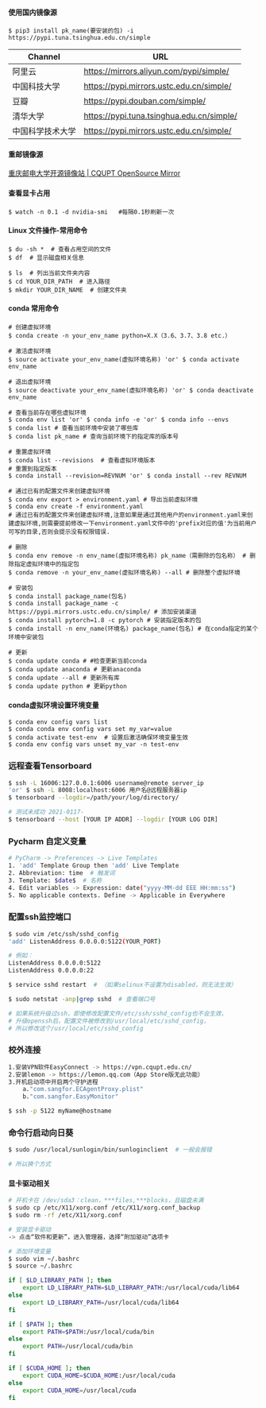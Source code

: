 #### 使用国内镜像源

```shell
$ pip3 install pk_name(要安装的包) -i https://pypi.tuna.tsinghua.edu.cn/simple
```

| Channel  | URL                                       |
| -------- | ----------------------------------------- |
| 阿里云      | https://mirrors.aliyun.com/pypi/simple/   |
| 中国科技大学   | https://pypi.mirrors.ustc.edu.cn/simple/  |
| 豆瓣       | https://pypi.douban.com/simple/           |
| 清华大学     | https://pypi.tuna.tsinghua.edu.cn/simple/ |
| 中国科学技术大学 | https://pypi.mirrors.ustc.edu.cn/simple/  |

#### 重邮镜像源

[重庆邮电大学开源镜像站 | CQUPT OpenSource Mirror](https://mirrors.cqupt.edu.cn/)

#### 查看显卡占用

```shell
$ watch -n 0.1 -d nvidia-smi   #每隔0.1秒刷新一次
```

#### Linux 文件操作-常用命令

```shell
$ du -sh *  # 查看占用空间的文件
$ df  # 显示磁盘相关信息

$ ls  # 列出当前文件夹内容
$ cd YOUR_DIR_PATH  # 进入路径
$ mkdir YOUR_DIR_NAME  # 创建文件夹
```

#### conda 常用命令

```shell
# 创建虚拟环境
$ conda create -n your_env_name python=X.X（3.6、3.7、3.8 etc.）

# 激活虚拟环境
$ source activate your_env_name(虚拟环境名称) 'or' $ conda activate env_name

# 退出虚拟环境
$ source deactivate your_env_name(虚拟环境名称) 'or' $ conda deactivate env_name

# 查看当前存在哪些虚拟环境
$ conda env list 'or' $ conda info -e 'or' $ conda info --envs
$ conda list # 查看当前环境中安装了哪些库
$ conda list pk_name # 查询当前环境下的指定库的版本号

# 重置虚拟环境
$ conda list --revisions  # 查看虚拟环境版本
# 重置到指定版本
$ conda install --revision=REVNUM 'or' $ conda install --rev REVNUM

# 通过已有的配置文件来创建虚拟环境
$ conda env export > environment.yaml # 导出当前虚拟环境
$ conda env create -f environment.yaml 
# 通过已有的配置文件来创建虚拟环境,注意如果是通过其他用户的environment.yaml来创建虚拟环境,则需要提前修改一下environment.yaml文件中的'prefix对应的值'为当前用户可写的目录,否则会提示没有权限错误.

# 删除
$ conda env remove -n env_name(虚拟环境名称) pk_name（需删除的包名称） # 删除指定虚拟环境中的指定包
$ conda remove -n your_env_name(虚拟环境名称) --all # 删除整个虚拟环境

# 安装包
$ conda install package_name(包名)
$ conda install package_name -c https://pypi.mirrors.ustc.edu.cn/simple/ # 添加安装渠道
$ conda install pytorch=1.8 -c pytorch # 安装指定版本的包
$ conda install -n env_name(环境名) package_name(包名) # 在conda指定的某个环境中安装包

# 更新
$ conda update conda # #检查更新当前conda
$ conda update anaconda # 更新anaconda
$ conda update --all # 更新所有库
$ conda update python # 更新python
```

#### conda虚拟环境设置环境变量

```shell
$ conda env config vars list
$ conda conda env config vars set my_var=value 
$ conda activate test-env  # 设置后激活确保环境变量生效 
$ conda env config vars unset my_var -n test-env
```

### 远程查看Tensorboard

```bash
$ ssh -L 16006:127.0.0.1:6006 username@remote_server_ip
'or' $ ssh -L 8008:localhost:6006 用户名@远程服务器ip
$ tensorboard --logdir=/path/your/log/directory/ 

# 测试未成功 2021-0117-
$ tensorboard --host [YOUR IP ADDR] --logdir [YOUR LOG DIR] 
```

### Pycharm 自定义变量

```bash
# PyCharm -> Preferences -> Live Templates
1. 'add' Template Group then 'add' Live Template
2. Abbreviation: time  # 触发词
3. Template: $date$  # 名称
4. Edit variables -> Expression: date("yyyy-MM-dd EEE HH:mm:ss")
5. No applicable contexts. Define -> Applicable in Everywhere
```

### 配置ssh监控端口

```bash
$ sudo vim /etc/ssh/sshd_config
'add' ListenAddress 0.0.0.0:5122(YOUR_PORT)

# 例如：
ListenAddress 0.0.0.0:5122
ListenAddress 0.0.0.0:22

$ service sshd restart  # （如果selinux不设置为disabled，则无法生效）

$ sudo netstat -anp|grep sshd  # 查看端口号

# 如果系统升级过ssh，即使修改配置文件/etc/ssh/sshd_config也不会生效，
# 升级openssh后，配置文件被修改到/usr/local/etc/sshd_config，
# 所以修改这个/usr/local/etc/sshd_config
```

### 校外连接

```bash
1.安装VPN软件EasyConnect -> https://vpn.cqupt.edu.cn/
2.安装lemon -> https://lemon.qq.com（App Store版无此功能）
3.开机启动项中开启两个守护进程
    a."com.sangfor.ECAgentProxy.plist"
    b."com.sangfor.EasyMonitor"

$ ssh -p 5122 myName@hostname
```

### 命令行启动向日葵

```bash
$ sudo /usr/local/sunlogin/bin/sunloginclient  # 一般会报错

# 所以换个方式
```

#### 显卡驱动相关

```bash
# 开机卡在 /dev/sda3：clean，***files,***blocks，且磁盘未满
$ sudo cp /etc/X11/xorg.conf /etc/X11/xorg.conf_backup  
$ sudo rm -rf /etc/X11/xorg.conf  

# 安装显卡驱动
-> 点击“软件和更新”，进入管理器，选择“附加驱动”选项卡

# 添加环境变量
$ sudo vim ~/.bashrc
$ source ~/.bashrc

if [ $LD_LIBRARY_PATH ]; then
    export LD_LIBRARY_PATH=$LD_LIBRARY_PATH:/usr/local/cuda/lib64
else
    export LD_LIBRARY_PATH=/usr/local/cuda/lib64
fi

if [ $PATH ]; then
    export PATH=$PATH:/usr/local/cuda/bin
else
    export PATH=/usr/local/cuda/bin
fi

if [ $CUDA_HOME ]; then
    export CUDA_HOME=$CUDA_HOME:/usr/local/cuda
else
    export CUDA_HOME=/usr/local/cuda
fi
```
